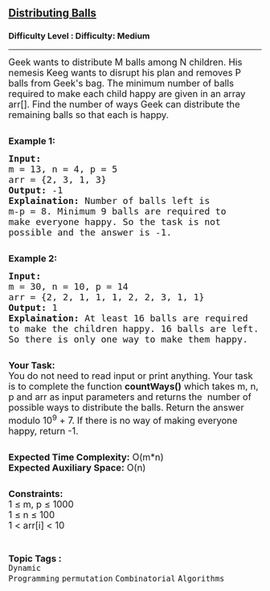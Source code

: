 <h2><a href="https://www.geeksforgeeks.org/problems/distributing-balls1659/1?page=18&difficulty=Medium&status=unsolved,attempted&sortBy=accuracy">Distributing Balls</a></h2><h3>Difficulty Level : Difficulty: Medium</h3><hr><div class="problems_problem_content__Xm_eO"><p><span style="font-size:18px">Geek wants to distribute M balls among N children. His nemesis Keeg wants to disrupt his plan and removes P balls from Geek's bag. The minimum number of balls required to make each child happy are given in an array arr[]. Find the number of ways Geek can distribute the remaining balls so that each is happy.&nbsp;</span></p>

<p><br>
<span style="font-size:18px"><strong>Example 1:</strong></span></p>

<pre><span style="font-size:18px"><strong>Input: </strong>
m = 13, n = 4, p = 5
arr = {2, 3, 1, 3}
<strong>Output:</strong> -1
<strong>Explaination:</strong> Number of balls left is 
m-p = 8. Minimum 9 balls are required to 
make everyone happy. So the task is not 
possible and the answer is -1.</span></pre>

<p><br>
<span style="font-size:18px"><strong>Example 2:</strong></span></p>

<pre><span style="font-size:18px"><strong>Input: </strong>
m = 30, n = 10, p = 14
arr = {2, 2, 1, 1, 1, 2, 2, 3, 1, 1}
<strong>Output:</strong> 1
<strong>Explaination:</strong> At least 16 balls are required 
to make the children happy. 16 balls are left. 
So there is only one way to make them happy.</span></pre>

<p><br>
<span style="font-size:18px"><strong>Your Task:</strong><br>
You do not need to read input or print anything. Your task is to complete the function <strong>countWays()</strong> which takes m, n, p and arr as input parameters and returns the &nbsp;number of possible ways to distribute the balls. Return the answer modulo 10<sup>9</sup> + 7.&nbsp;If there is no way of making everyone happy, return -1.</span></p>

<p><br>
<span style="font-size:18px"><strong>Expected Time Complexity:</strong> O(m*n)<br>
<strong>Expected Auxiliary Space:</strong> O(n)</span></p>

<p><br>
<span style="font-size:18px"><strong>Constraints:</strong><br>
1 ≤ m, p ≤ 1000<br>
1 ≤ n ≤ 100<br>
1 &lt; arr[i] &lt; 10&nbsp;</span></p>
</div><br><p><span style=font-size:18px><strong>Topic Tags : </strong><br><code>Dynamic Programming</code>&nbsp;<code>permutation</code>&nbsp;<code>Combinatorial</code>&nbsp;<code>Algorithms</code>&nbsp;